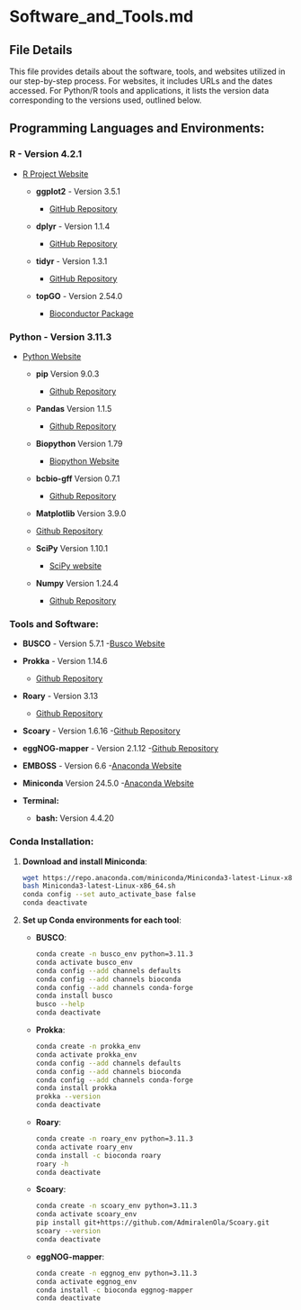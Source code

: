 # Software_and_Tools.md

## File Details

This file provides details about the software, tools, and websites utilized in our step-by-step process. For websites, it includes URLs and the dates accessed. For Python/R tools and applications, it lists the version data corresponding to the versions used, outlined below.

## Programming Languages and Environments:

### **R** - Version 4.2.1
  - [R Project Website](https://www.r-project.org)

    - **ggplot2** - Version 3.5.1
      - [GitHub Repository](https://github.com/tidyverse/ggplot2?tab=readme-ov-file)
    
    - **dplyr** - Version 1.1.4
      - [GitHub Repository](https://github.com/tidyverse/dplyr)
    
    - **tidyr** - Version 1.3.1
      - [GitHub Repository](https://github.com/tidyverse/tidyr)
    
    - **topGO** - Version 2.54.0
      - [Bioconductor Package](https://bioconductor.org/packages/release/bioc/html/topGO.html)

### **Python** - Version 3.11.3
  - [Python Website](https://www.python.org)
  
    - **pip** Version 9.0.3
      - [Github Repository](https://github.com/pypa/pip)
        
    - **Pandas** Version 1.1.5
      - [Github Repository](https://github.com/pandas-dev/pandas)
        
    - **Biopython** Version 1.79
      - [Biopython Website](https://biopython.org)
        
    - **bcbio-gff** Version 0.7.1
      - [Github Repository](https://bioconda.github.io/recipes/bcbio-gff/README.html)
        
     - **Matplotlib** Version 3.9.0
      - [Github Repository](https://github.com/matplotlib/matplotlib)
        
    - **SciPy** Version 1.10.1
      - [SciPy website](https://scipy.org)
        
    - **Numpy** Version 1.24.4
      - [Github Repository](https://github.com/numpy/numpy)

### Tools and Software:

- **BUSCO** - Version 5.7.1
  -[Busco Website](https://busco.ezlab.org)

- **Prokka** - Version 1.14.6
  - [Github Repository](https://github.com/tseemann/prokka)

- **Roary** - Version 3.13
  - [Github Repository](https://github.com/sanger-pathogens/Roary)

- **Scoary** - Version 1.6.16
  -[Github Repository](https://github.com/AdmiralenOla/Scoary)
  
- **eggNOG-mapper** - Version 2.1.12
  -[Github Repository](https://github.com/eggnogdb/eggnog-mapper)
  
- **EMBOSS** - Version 6.6
  -[Anaconda Website](https://anaconda.org/bioconda/emboss)

- **Miniconda** Version 24.5.0
  -[Anaconda Website](https://docs.anaconda.com/miniconda/)
  
- **Terminal:**
    - **bash:** Version 4.4.20
 


### Conda Installation:

1. **Download and install Miniconda**:
    ```bash
    wget https://repo.anaconda.com/miniconda/Miniconda3-latest-Linux-x86_64.sh
    bash Miniconda3-latest-Linux-x86_64.sh
    conda config --set auto_activate_base false
    conda deactivate
    ```

2. **Set up Conda environments for each tool**:

    - **BUSCO**:
        ```bash
        conda create -n busco_env python=3.11.3
        conda activate busco_env
        conda config --add channels defaults
        conda config --add channels bioconda
        conda config --add channels conda-forge
        conda install busco
        busco --help
        conda deactivate
        ```

    - **Prokka**:
        ```bash
        conda create -n prokka_env
        conda activate prokka_env
        conda config --add channels defaults
        conda config --add channels bioconda
        conda config --add channels conda-forge
        conda install prokka
        prokka --version
        conda deactivate
        ```

    - **Roary**:
        ```bash
        conda create -n roary_env python=3.11.3
        conda activate roary_env
        conda install -c bioconda roary
        roary -h
        conda deactivate
        ```

    - **Scoary**:
        ```bash
        conda create -n scoary_env python=3.11.3
        conda activate scoary_env
        pip install git+https://github.com/AdmiralenOla/Scoary.git
        scoary --version
        conda deactivate
        ```

    - **eggNOG-mapper**:
        ```bash
        conda create -n eggnog_env python=3.11.3
        conda activate eggnog_env
        conda install -c bioconda eggnog-mapper
        conda deactivate
        ```

